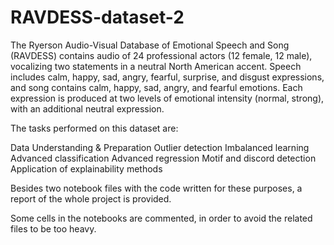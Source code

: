 # RAVDESS-dataset-2

The Ryerson Audio-Visual Database of Emotional Speech and Song (RAVDESS) contains audio of 24 professional actors (12 female, 12 male), vocalizing two statements in a neutral North American accent. Speech includes calm, happy, sad, angry, fearful, surprise, and disgust expressions, and song contains calm, happy, sad, angry, and fearful emotions. Each expression is produced at two levels of emotional intensity (normal, strong), with an additional neutral expression.

The tasks performed on this dataset are:

Data Understanding & Preparation
Outlier detection
Imbalanced learning
Advanced classification
Advanced regression
Motif and discord detection
Application of explainability methods

Besides two notebook files with the code written for these purposes, a report of the whole project is provided.

Some cells in the notebooks are commented, in order to avoid the related files to be too heavy.
